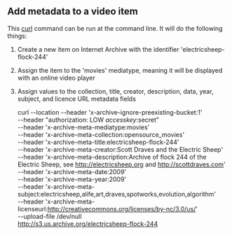 ## Add metadata to a video item

This [curl](http://curl.haxx.se/) command can be run at the command line. It will do the following things:

1. Create a new item on Internet Archive with the identifier 'electricsheep-flock-244'
1. Assign the item to the 'movies' mediatype, meaning it will be displayed with an online video player
1. Assign values to the collection, title, creator, description, data, year, subject, and licence URL metadata fields
    
    curl --location --header 'x-archive-ignore-preexisting-bucket:1' \
	    --header "authorization: LOW $accesskey:$secret" \
	    --header 'x-archive-meta-mediatype:movies' \
	    --header 'x-archive-meta-collection:opensource_movies' \
	    --header 'x-archive-meta-title:electricsheep-flock-244' \
	    --header 'x-archive-meta-creator:Scott Draves and the Electric Sheep' \
	    --header 'x-archive-meta-description:Archive of flock 244 of the Electric Sheep, see <a href=http://electricsheep.org >http://electricsheep.org</a> and <a href=http://scottdraves.com > http://scottdraves.com</a>' \
	    --header 'x-archive-meta-date:2009' \
	    --header 'x-archive-meta-year:2009' \
	    --header 'x-archive-meta-subject:electricsheep,alife,art,draves,spotworks,evolution,algorithm' \
	    --header 'x-archive-meta-licenseurl:http://creativecommons.org/licenses/by-nc/3.0/us/' \
	    --upload-file /dev/null \
	http://s3.us.archive.org/electricsheep-flock-244
